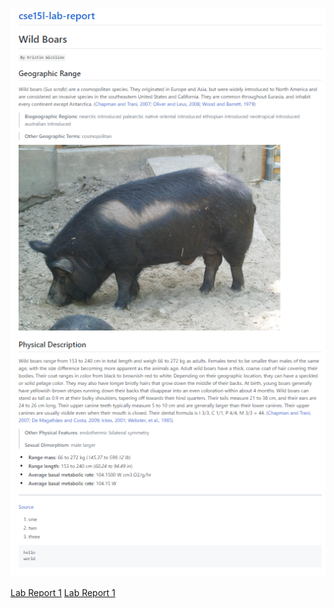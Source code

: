![Image](Screenshot.png)

[Lab Report 1](lab-report-1-week-2.html)
[Lab Report 1](https://azc001.github.io/cse15l-lab-report/lab-report-1-week-2.html)